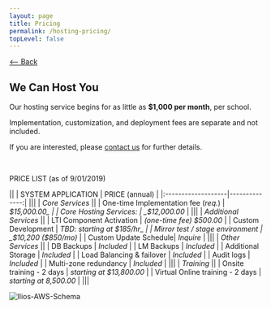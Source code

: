 ```yaml
---
layout: page
title: Pricing
permalink: /hosting-pricing/
topLevel: false
---
```


[<-- Back](/hosting)

## We Can Host You

Our hosting service begins for as little as __$1,000 per month__, per school.

Implementation, customization, and deployment fees are separate and not included.

If you are interested, please [contact us](mailto:info@iliosproject.org) for further  details.

&nbsp;

PRICE LIST (as of 9/01/2019)

||
| SYSTEM APPLICATION | PRICE (annual) |
|:-------------------|--------------:|
|||
| _Core Services_ ||
| One-time Implementation fee (_req._) | _$15,000.00_ |
| Core Hosting Services: | _$12,000.00_ |
|||
| _Additional Services_ ||
| LTI Component Activation | _(one-time fee) $500.00_ |
| Custom Development | _TBD: starting at $185/hr_ |
| Mirror test / stage environment | _$10,200 ($850/mo)_ |
| Custom Update Schedule| _Inquire_ |
|||
| _Other Services_ ||
| DB Backups | _Included_ |
| LM Backups | _Included_ |
| Additional Storage | _Included_ |
| Load Balancing & failover | _Included_ |
| Audit logs | _Included_ |
| Multi-zone redundancy | _Included_ |
|||
| _Training_ ||
| Onsite training - 2 days | _starting at $13,800.00_ |
| Virtual Online training - 2 days | _starting at 8,500.00_ |
|||

![Ilios-AWS-Schema](https://gallery.mailchimp.com/845c4ebabb5b5ae7a6372c715/images/b70aa30e-0d9a-4bf6-af9b-ce25adfa7454.png)
